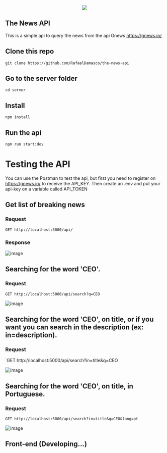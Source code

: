<p align="center">
  <img src="https://user-images.githubusercontent.com/29737013/192361073-4c510cd1-c7d9-496a-8d86-c3eb5b778957.png" />
</p>

## The News API

This is a simple api to query the news from the api Gnews <https://gnews.io/>

## Clone this repo 

    git clone https://github.com/RafaelDamasco/the-news-api

## Go to the server folder

    cd server

## Install

    npm install

## Run the api

    npm run start:dev

# Testing the API

You can use the Postman to test the api, but first you need to register on <https://gnews.io/> to receive the API_KEY. Then create an .env and put your api-key on a variable called API_TOKEN

## Get list of breaking news

### Request

`GET http://localhost:5000/api/`

### Response

![image](https://user-images.githubusercontent.com/29737013/192366803-9f08a5bb-4611-451d-b519-a6d1ac21753d.png)

## Searching for the word 'CEO'. 

### Request

`GET http://localhost:5000/api/search?q=CEO`

![image](https://user-images.githubusercontent.com/29737013/192367121-292ab75c-31d2-4e92-a737-bf42967e4946.png)

## Searching for the word 'CEO', on title, or if you want you can search in the description (ex: in=description). 

### Request

`GET http://localhost:5000/api/search?in=title&q=CEO

![image](https://user-images.githubusercontent.com/29737013/192367532-044fca9c-1ddc-418b-94ca-c0595007d9fb.png)

## Searching for the word 'CEO', on title, in Portuguese. 

### Request

`GET http://localhost:5000/api/search?in=title&q=CEO&lang=pt`

![image](https://user-images.githubusercontent.com/29737013/192367722-374efdff-83f0-4882-a7b8-97e2530b313b.png)

## Front-end (Developing...)
